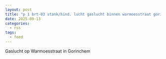 ```yaml
---
layout: post
title: "p 1 brt-03 stank/hind. lucht gaslucht binnen warmoesstraat gorinchem 188131"
date: 2025-09-13
categories: 
  - rss
tags: 
  - feed
---
```


Gaslucht op Warmoesstraat in Gorinchem
